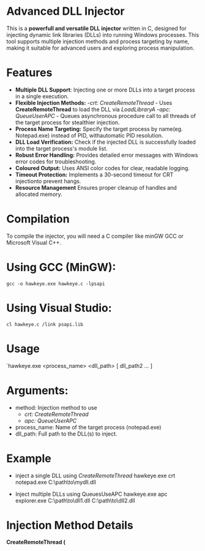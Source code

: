 # Advanced DLL Injector

This is a **powerfull and versatile DLL injector** written in C, designed for injecting dynamic link libraries
(DLLs) into running Windows processes. This tool supports multiple injection methods and process targeting by name, 
making it suitable for advanced  users and exploring process manipulation.

# Features
- **Multiple DLL Support**: Injecting one or more DLLs into a target process in a single execution.
- **Flexible Injection Methods:**
    -*crt: CreateRemoteThread* - Uses **CreateRemoteThread** to load the DLL via *LoadLibraryA*
    -*apc: QueueUserAPC* - Queues asynchronous procedure call to all threads of the target process for stealthier injection.
- **Process Name Targeting:** Specify the target process by name(eg. Notepad.exe) instead of PID, withautomatic PID resolution.
- **DLL Load Verification:** Check if the injected DLL is successfully loaded into the target process's module list.
- **Robust Error Handling:** Provides detailed error messages with Windows error codes for troubleshooting.
- **Coloured Output:** Uses ANSI color codes for clear, readable logging.
- **Timeout Protection:** Implements a 30-second timeout for CRT injectionto prevent hangs.
- **Resource Management** Ensures proper cleanup of handles and allocated memory.

# Compilation
To compile the injector, you will need a C compiler like minGW GCC or Microsoft Visual C++.

# Using GCC (MinGW):

`gcc -o hawkeye.exe hawkeye.c -lpsapi`

# Using Visual Studio:

`cl hawkeye.c /link psapi.lib`

# Usage

`hawkeye.exe <method> <process_name> <dll_path> [ dll_path2 ... ]

# Arguments:
- method: Injection method to use
    - *crt: CreateRemoteThread*
    - *apc: QueueUserAPC*
- process_name: Name of the target process (notepad.exe)
- dll_path: Full path to the DLL(s) to inject.

# Example
  -  inject a single DLL using *CreateRemoteThread*  hawkeye.exe crt notepad.exe C:\path\to\mydll.dll

  - Inject multiple DLLs using QueuesUseAPC hawkeye.exe apc explorer.exe C:\path\to\dll1.dll C:\path\to\dll2.dll

# Injection Method Details
**CreateRemoteThread (**
